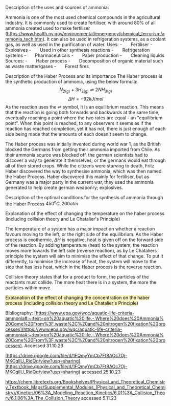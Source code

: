 Description of the uses and sources of ammonia:

Ammonia is one of the most used chemical compounds in the agricultural industry. It is commonly used to create fertiliser, with around 80% of all ammonia created used to make fertiliser (https://www.health.ny.gov/environmental/emergency/chemical_terrorism/ammonia_tech.htm). It can also be used in refrigeration systems, as a coolant gas, as well as used in the purification of water. 
Uses:
-       Fertiliser
-       Explosives
-       Used in other synthesis reactions 
-       Refrigeration systems
-       Pharmaceuticals
-       Paper production
-       Cleaning liquids
Sources:
-       Haber process
-       Decomposition of organic material such as waste matter/gases
-       Forest fires

Description of the Haber Process and its importance
The Haber process is the synthetic production of ammonia, using the below formula:
$$N_{2(g)} + 3H_{2(g)} ⇌ 2NH_{3(g)}$$
$$ΔH = -92kJ/mol$$
As the reaction uses the ⇌ symbol, it is an equilibrium reaction. This means that the reaction is going both forwards and backwards at the same time, eventually reaching a point where the two rates are equal - an "equilibrium point". When this point is reached, to any observers it seems as if the reaction has reached completion, yet it has not, there is just enough of each side being made that the amounts of each doesn't seem to change. 

The Haber process was initially invented during world war 1, as the British blocked the Germans from getting their ammonia imported from Chile. As their ammonia source was blocked off, the german scientists had to discover a way to generate it themselves, or the germans would eat through all of their stored crops. While the citizens were starving to death, Fritz Haber discovered the way to synthesise ammonia, which was then named the Haber Process. Haber discovered this mainly for fertiliser, but as Germany was a major party in the current war, they used the ammonia generated to help create german weaponry; explosives.

Description of the optimal conditions for the synthesis of ammonia through the Haber Process
$450^oC, 200atm$

Explanation of the effect of changing the temperature on the haber process (including collision theory and Le Chatalier's Principle)

The temperature of a system has a major impact on whether a reaction favours moving to the left, or the right side of the equilibrium. As the Haber process is exothermic, $ΔH$ is negative, heat is given off on the forward side of the reaction. By adding temperature (heat) to the system, the reaction moves more towards the left side (reverse reaction), as by Le Chataliers principle the system will aim to minimise the effect of that change. To put it differently, to minimise the increase of heat, the system will move to the side that has less heat, which in the Haber process is the reverse reaction. 

Collision theory states that for a product to form, the particles of the reactants must collide. The more heat there is in a system, the more the particles within move. 

<mark style="background: #FFF3A3A6;">Explanation of the effect of changing the concentration on the haber process (including collision theory and Le Chatalier's Principle)</mark>




Bibliography: [https://www.epa.gov/wqc/aquatic-life-criteria-ammonia#:~:text=on%20aquatic%20life.-,Where%20does%20Ammonia%20Come%20From%3F,waste%2C%20and%20nitrogen%20fixation%20processes](https://www.epa.gov/wqc/aquatic-life-criteria-ammonia#:~:text=on%20aquatic%20life.-,Where%20does%20Ammonia%20Come%20From%3F,waste%2C%20and%20nitrogen%20fixation%20processes). Accessed 31.10.23

[https://drive.google.com/file/d/1FQmyYmCb7Ft8AOc7Oj-MKCqlIU_RidQq/view?usp=sharing](https://drive.google.com/file/d/1FQmyYmCb7Ft8AOc7Oj-MKCqlIU_RidQq/view?usp=sharing) accessed 25.10.23

https://chem.libretexts.org/Bookshelves/Physical_and_Theoretical_Chemistry_Textbook_Maps/Supplemental_Modules_(Physical_and_Theoretical_Chemistry)/Kinetics/06%3A_Modeling_Reaction_Kinetics/6.01%3A_Collision_Theory/6.1.06%3A_The_Collision_Theory accessed 5.11.23






